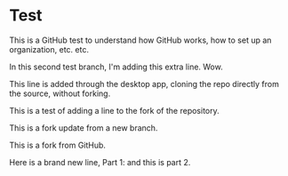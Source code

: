 # Test

This is a GitHub test to understand how GitHub works, how to set up an organization, etc. etc.

In this second test branch, I'm adding this extra line. Wow.

This line is added through the desktop app, cloning the repo directly from the source, without forking.

This is a test of adding a line to the fork of the repository.

This is a fork update from a new branch.

This is a fork from GitHub.

Here is a brand new line, Part 1: and this is part 2.
